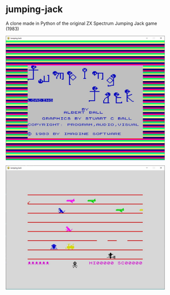# jumping-jack
A clone made in Python of the original ZX Spectrum Jumping Jack game (1983) 

![](https://github.com/gzito/jumping-jack/blob/main/img/screenshots/screenshot1.jpg?raw=true)

![](https://github.com/gzito/jumping-jack/blob/main/img/screenshots/screenshot2.jpg?raw=true)
